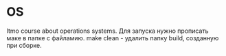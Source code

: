 # OS
Itmo course about operations systems.
Для запуска нужно прописать маке в папке с файламию.
make clean - удалить папку build, созданную при сборке.
